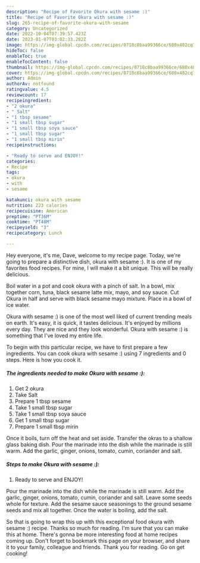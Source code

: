 ```yaml
---
description: "Recipe of Favorite Okura with sesame :)"
title: "Recipe of Favorite Okura with sesame :)"
slug: 265-recipe-of-favorite-okura-with-sesame
category: Uncategorized
date: 2022-10-04T07:39:57.423Z
date: 2023-01-07T03:02:33.282Z
image: https://img-global.cpcdn.com/recipes/0718c8baa99366ce/680x482cq70/okura-with-sesame-recipe-main-photo.jpg
hideToc: false
enableToc: true
enableTocContent: false
thumbnail: https://img-global.cpcdn.com/recipes/0718c8baa99366ce/680x482cq70/okura-with-sesame-recipe-main-photo.jpg
cover: https://img-global.cpcdn.com/recipes/0718c8baa99366ce/680x482cq70/okura-with-sesame-recipe-main-photo.jpg
author: Admin
authorAv: notfound
ratingvalue: 4.5
reviewcount: 17
recipeingredient:
- "2 okura"
- " Salt"
- "1 tbsp sesame"
- "1 small tbsp sugar"
- "1 small tbsp soya sauce"
- "1 small tbsp sugar"
- "1 small tbsp mirin"
recipeinstructions:

- "Ready to serve and ENJOY!"
categories:
- Recipe
tags:
- okura
- with
- sesame

katakunci: okura with sesame 
nutrition: 223 calories
recipecuisine: American
preptime: "PT36M"
cooktime: "PT48M"
recipeyield: "3"
recipecategory: Lunch

---
```



Hey everyone, it's me, Dave, welcome to my recipe page. Today, we're going to prepare a distinctive dish, okura with sesame :). It is one of my favorites food recipes. For mine, I will make it a bit unique. This will be really delicious.

Boil water in a pot and cook okura with a pinch of salt. In a bowl, mix together corn, tuna, black sesame latte mix, mayo, and soy sauce. Cut Okura in half and serve with black sesame mayo mixture. Place in a bowl of ice water.

Okura with sesame :) is one of the most well liked of current trending meals on earth. It's easy, it is quick, it tastes delicious. It's enjoyed by millions every day. They are nice and they look wonderful. Okura with sesame :) is something that I've loved my entire life.


To begin with this particular recipe, we have to first prepare a few ingredients. You can cook okura with sesame :) using 7 ingredients and 0 steps. Here is how you cook it.

<!--inarticleads1-->

##### The ingredients needed to make Okura with sesame :):

1. Get 2 okura
1. Take  Salt
1. Prepare 1 tbsp sesame
1. Take 1 small tbsp sugar
1. Take 1 small tbsp soya sauce
1. Get 1 small tbsp sugar
1. Prepare 1 small tbsp mirin


Once it boils, turn off the heat and set aside. Transfer the okras to a shallow glass baking dish. Pour the marinade into the dish while the marinade is still warm. Add the garlic, ginger, onions, tomato, cumin, coriander and salt. 

<!--inarticleads2-->

##### Steps to make Okura with sesame :):


1. Ready to serve and ENJOY!

Pour the marinade into the dish while the marinade is still warm. Add the garlic, ginger, onions, tomato, cumin, coriander and salt. Leave some seeds whole for texture. Add the sesame sauce seasonings to the ground sesame seeds and mix all together. Once the water is boiling, add the salt. 

So that is going to wrap this up with this exceptional food okura with sesame :) recipe. Thanks so much for reading. I'm sure that you can make this at home. There's gonna be more interesting food at home recipes coming up. Don't forget to bookmark this page on your browser, and share it to your family, colleague and friends. Thank you for reading. Go on get cooking!

